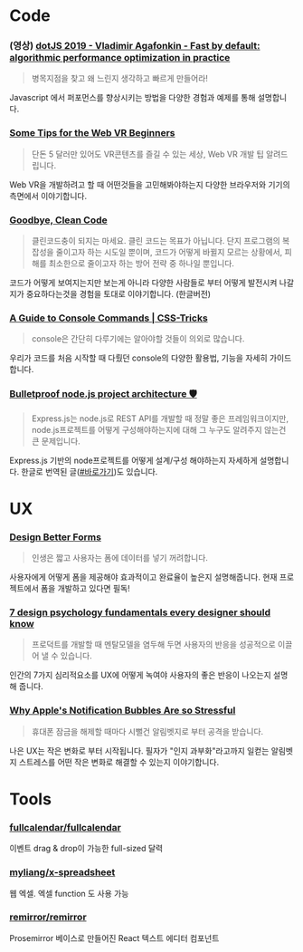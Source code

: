 # Code

### (영상) [dotJS 2019 - Vladimir Agafonkin - Fast by default: algorithmic performance optimization in practice](https://www.youtube.com/watch?v=bwA9i6wjfhw)

> 병목지점을 찾고 왜 느린지 생각하고 빠르게 만들어라!

Javascript 에서 퍼포먼스를 향상시키는 방법을 다양한 경험과 예제를 통해 설명합니다.

### [Some Tips for the Web VR Beginners](https://medium.com/naver-fe-platform/some-tips-for-the-web-vr-beginners-ee12002f36bf)

> 단돈 5 달러만 있어도 VR콘텐츠를 즐길 수 있는 세상, Web VR 개발 팁 알려드립니다.

Web VR을 개발하려고 할 때 어떤것들을 고민해봐야하는지 다양한 브라우저와 기기의 측면에서 이야기합니다. 

### [Goodbye, Clean Code](https://overreacted.io/goodbye-clean-code/)

> 클린코드충이 되지는 마세요. 클린 코드는 목표가 아닙니다. 단지 프로그램의 복잡성을 줄이고자 하는 시도일 뿐이며, 코드가 어떻게 바뀔지 모르는 상황에서, 피해를 최소한으로 줄이고자 하는 방어 전략 중 하나일 뿐입니다.

코드가 어떻게 보여지는지만 보는게 아니라 다양한 사람들로 부터 어떻게 발전시켜 나갈지가 중요하다는것을 경험을 토대로 이야기합니다. (한글버전)

### [A Guide to Console Commands | CSS-Tricks](https://css-tricks.com/a-guide-to-console-commands/)

> console은 간단히 다루기에는 알아야할 것들이 의외로 많습니다.

우리가 코드를 처음 시작할 때 다뤘던 console의 다양한 활용법, 기능을 자세히 가이드합니다. 

### [Bulletproof node.js project architecture 🛡️](https://softwareontheroad.com/ideal-nodejs-project-structure/)

> Express.js는 node.js로 REST API를 개발할 때 정말 좋은 프레임워크이지만, node.js프로젝트를 어떻게 구성해야하는지에 대해 그 누구도 알려주지 않는건 큰 문제입니다.

Express.js 기반의 node프로젝트를 어떻게 설계/구성 해야하는지 자세하게 설명합니다. 한글로 번역된 글([#바로가기](https://velog.io/@hopsprings2/%EA%B2%AC%EA%B3%A0%ED%95%9C-node.js-%ED%94%84%EB%A1%9C%EC%A0%9D%ED%8A%B8-%EC%95%84%ED%82%A4%ED%85%8D%EC%B3%90-%EC%84%A4%EA%B3%84%ED%95%98%EA%B8%B0))도 있습니다. 


# UX

### [Design Better Forms](https://uxdesign.cc/design-better-forms-96fadca0f49c)

> 인생은 짧고 사용자는 폼에 데이터를 넣기 꺼려합니다.

사용자에게 어떻게 폼을 제공해야 효과적이고 완료율이 높은지 설명해줍니다. 현재 프로젝트에서 폼을 개발하고 있다면 필독!

### [7 design psychology fundamentals every designer should know](https://uxdesign.cc/7-design-psychologies-every-designer-should-know-d01a1becd961)

> 프로덕트를 개발할 때 멘탈모델을 염두해 두면 사용자의 반응을 성공적으로 이끌어 낼 수 있습니다.

인간의 7가지 심리적요소를 UX에 어떻게 녹여야 사용자의 좋은 반응이 나오는지 설명해 줍니다.

### [Why Apple's Notification Bubbles Are so Stressful](https://onezero.medium.com/why-apples-notification-bubbles-are-so-stressful-65a544e51f10)

> 휴대폰 잠금을 해제할 때마다 시뻘건 알림벳지로 부터 공격을 받습니다.

나은 UX는 작은 변화로 부터 시작됩니다. 필자가 "인지 과부화"라고까지 일컫는 알림벳지 스트레스를 어떤 작은 변화로 해결할 수 있는지 이야기합니다. 

# Tools

### [fullcalendar/fullcalendar](https://github.com/fullcalendar/fullcalendar)

이벤트 drag & drop이 가능한 full-sized 달력

### [myliang/x-spreadsheet](https://github.com/myliang/x-spreadsheet)

웹 엑셀. 엑셀 function 도 사용 가능

### [remirror/remirror](https://github.com/remirror/remirror)

Prosemirror 베이스로 만들어진 React 텍스트 에디터 컴포넌트